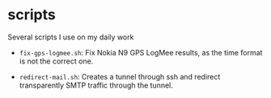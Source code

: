 scripts
=======

Several scripts I use on my daily work

- `fix-gps-logmee.sh`: Fix Nokia N9 GPS LogMee results, as the time format is
  not the correct one.
  
- `redirect-mail.sh`: Creates a tunnel through ssh and redirect transparently
  SMTP traffic through the tunnel.
  
